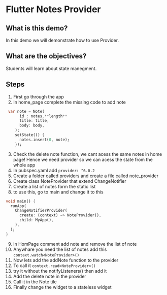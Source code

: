 # Flutter Notes Provider

## What is this demo?
 In this demo we will demonstrate how to use Provider.
## What are the objectives?
 Students will learn about state manegment.

## Steps
1. First go through the app
2. In home_page complete the missing code to add note 
``` dart 
 var note = Note(
      id : notes.**length**
      title: title,
      body: body,
    );
    setState(() {
      notes.insert(0, note);
    });
```
3. Check the delete note function, we cant acess the same notes in home page! Hence we need provider so we can acess the state from the whole app
4. In pubspec.yaml add `provider: ^6.0.2`
5. Create a folder called providers and create a file called note_provider
6. Create class NoteProvider that extend ChangeNotifier
7. Create a list of notes form the static list 
8. to use this, go to main and change it to this
```dart
void main() {
  runApp(
    ChangeNotifierProvider(
      create: (context) => NoteProvider(),
      child: MyApp(),
    ),
  );
}
```
9. in HomPage comment add note and remove the list of note 
10. Anywhare you need the list of notes add this `context.watch<NoteProvider>()`
11. Now lets add the addNote function to the provider 
12. To call it `context.read<NoteProvider>()`
13. try it without the notifyListeners() then add it 
14. Add the delete note in the provider
15. Call it in the Note tile 
16. Finally change the widget to a stateless widget 
